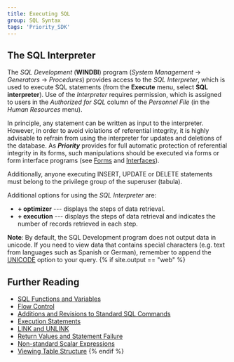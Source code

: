 ```yaml
---
title: Executing SQL
group: SQL Syntax
tags: 'Priority_SDK'
---
```


## The SQL Interpreter 

The *SQL Development* (**WINDBI**) program (*System Management* →
*Generators* → *Procedures*) provides access to the *SQL Interpreter*,
which is used to execute SQL statements (from the **Execute** menu,
select **SQL interpreter**). Use of the *Interpreter* requires
permission, which is assigned to users in the *Authorized for SQL*
column of the *Personnel File* (in the *Human Resources* menu).

In principle, any statement can be written as input to the interpreter.
However, in order to avoid violations of referential integrity, it is
highly advisable to refrain from using the interpreter for updates and
deletions of the database. As ***Priority*** provides for full automatic
protection of referential integrity in its forms, such manipulations
should be executed via forms or form interface programs (see
[Forms](Forms) and [Interfaces](Interfaces)).

Additionally, anyone executing INSERT, UPDATE or DELETE statements must
belong to the privilege group of the superuser (tabula).

Additional options for using the *SQL Interpreter* are:

-   **+ optimizer** --- displays the steps of data retrieval.
-   **+ execution** --- displays the steps of data retrieval and
    indicates the number of records retrieved in each step.

**Note**: By default, the SQL Development program does not output data in unicode. If you need to view data that contains special characters (e.g. text from languages such as Spanish or German), remember to append the [UNICODE](Additions-to-SQL-Commands#output-formats-for-select) option to your query.
{% if site.output == "web" %}
## Further Reading 

-   [SQL Functions and Variables](SQL-Functions-Variables)
-   [Flow Control](Flow-Control)
-   [Additions and Revisions to Standard SQL Commands](Additions-to-SQL-Commands)
-   [Execution Statements](Execution-Statements)
-   [LINK and UNLINK](Link-Unlink)
-   [Return Values and Statement Failure](RETVAL-Values)
-   [Non-standard Scalar Expressions](Scalar-Expressions)
-   [Viewing Table Structure](TableStructure)
{% endif %}